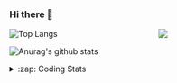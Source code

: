 ### Hi there 👋

<!--
**tao8687/tao8687** is a ✨ _special_ ✨ repository because its `README.md` (this file) appears on your GitHub profile.

Here are some ideas to get you started:

- 🔭 I’m currently working on ...
- 🌱 I’m currently learning ...
- 👯 I’m looking to collaborate on ...
- 🤔 I’m looking for help with ...
- 💬 Ask me about ...
- 📫 How to reach me: ...
- 😄 Pronouns: ...
- ⚡ Fun fact: ...
-->

<img align='right' src="https://media.giphy.com/media/M9gbBd9nbDrOTu1Mqx/giphy.gif" width="240">

  
![Top Langs](https://github-readme-stats.vercel.app/api/top-langs/?username=tao8687&layout=compact&title_color=23238E&text_color=A67D3D)

![Anurag's github stats](https://github-readme-stats.vercel.app/api?username=tao8687&show_icons=true&&text_color=A67D3D&title_color=23238E&show_icons=false&count_private=true&hide=stars)

<details>
  <summary>:zap: Coding Stats</summary>
  <br>
    
<!--START_SECTION:waka-->
![Code Time](http://img.shields.io/badge/Code%20Time-1%2C870%20hrs%2031%20mins-blue)

![Profile Views](http://img.shields.io/badge/Profile%20Views-0-blue)

**🐱 My GitHub Data** 

> 📦 1.5 MB Used in GitHub's Storage 
 > 
> 🏆 0 Contributions in the Year 2025
 > 
> 🚫 Not Opted to Hire
 > 
> 📜 62 Public Repositories 
 > 
> 🔑 24 Private Repositories 
 > 
**I'm an Early 🐤** 

```text
🌞 Morning                1647 commits        ██████████████████████░░░   88.55 % 
🌆 Daytime                90 commits          █░░░░░░░░░░░░░░░░░░░░░░░░   04.84 % 
🌃 Evening                119 commits         ██░░░░░░░░░░░░░░░░░░░░░░░   06.40 % 
🌙 Night                  4 commits           ░░░░░░░░░░░░░░░░░░░░░░░░░   00.22 % 
```
📅 **I'm Most Productive on Wednesday** 

```text
Monday                   267 commits         ████░░░░░░░░░░░░░░░░░░░░░   14.35 % 
Tuesday                  253 commits         ███░░░░░░░░░░░░░░░░░░░░░░   13.60 % 
Wednesday                324 commits         ████░░░░░░░░░░░░░░░░░░░░░   17.42 % 
Thursday                 248 commits         ███░░░░░░░░░░░░░░░░░░░░░░   13.33 % 
Friday                   263 commits         ████░░░░░░░░░░░░░░░░░░░░░   14.14 % 
Saturday                 257 commits         ███░░░░░░░░░░░░░░░░░░░░░░   13.82 % 
Sunday                   248 commits         ███░░░░░░░░░░░░░░░░░░░░░░   13.33 % 
```


📊 **This Week I Spent My Time On** 

```text
🕑︎ Time Zone: Asia/Shanghai

💬 Programming Languages: 
Other                    4 hrs 14 mins       ███████░░░░░░░░░░░░░░░░░░   27.22 % 
Python                   2 hrs 57 mins       █████░░░░░░░░░░░░░░░░░░░░   19.03 % 
C++                      2 hrs 43 mins       ████░░░░░░░░░░░░░░░░░░░░░   17.55 % 
Prolog                   1 hr 50 mins        ███░░░░░░░░░░░░░░░░░░░░░░   11.87 % 
Markdown                 1 hr 21 mins        ██░░░░░░░░░░░░░░░░░░░░░░░   08.67 % 

🔥 Editors: 
VS Code                  14 hrs 47 mins      ████████████████████████░   94.99 % 
Cursor                   46 mins             █░░░░░░░░░░░░░░░░░░░░░░░░   05.01 % 

🐱‍💻 Projects: 
src                      3 hrs 36 mins       ██████░░░░░░░░░░░░░░░░░░░   23.19 % 
BossMatchJobHunter       3 hrs 6 mins        █████░░░░░░░░░░░░░░░░░░░░   19.91 % 
cartographer_ws          2 hrs 30 mins       ████░░░░░░░░░░░░░░░░░░░░░   16.10 % 
TM_RobotNavi             2 hrs 18 mins       ████░░░░░░░░░░░░░░░░░░░░░   14.82 % 
cartographer             1 hr 50 mins        ███░░░░░░░░░░░░░░░░░░░░░░   11.78 % 

💻 Operating System: 
Linux                    15 hrs 34 mins      █████████████████████████   100.00 % 
```

**I Mostly Code in C++** 

```text
C++                      11 repos            ████████░░░░░░░░░░░░░░░░░   32.35 % 
Python                   9 repos             ███████░░░░░░░░░░░░░░░░░░   26.47 % 
JavaScript               2 repos             █░░░░░░░░░░░░░░░░░░░░░░░░   05.88 % 
Batchfile                1 repo              █░░░░░░░░░░░░░░░░░░░░░░░░   02.94 % 
HTML                     1 repo              █░░░░░░░░░░░░░░░░░░░░░░░░   02.94 % 
```



**Timeline**

![Lines of Code chart](https://raw.githubusercontent.com/tao8687/tao8687/master/assets/bar_graph.png)


 Last Updated on 13/02/2025 01:39:57 UTC
<!--END_SECTION:waka-->
</details>
